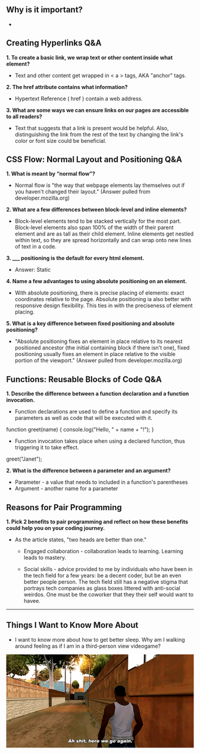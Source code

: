 ## Why is it important?

- 

## Creating Hyperlinks Q&A

<b>1. To create a basic link, we wrap text or other content inside what element?</b>

- Text and other content get wrapped in < a > tags, AKA "anchor" tags.

<b>2. The href attribute contains what information?</b>

- Hypertext Reference ( href ) contain a web address. 

<b>3. What are some ways we can ensure links on our pages are accessible to all readers?</b>

- Text that suggests that a link is present would be helpful. Also, distinguishing the link from the rest of the text by changing the link's color or font size could be beneficial.

## CSS Flow: Normal Layout and Positioning Q&A

<b>1. What is meant by “normal flow”?</b>

- Normal flow is "the way that webpage elements lay themselves out if you haven't changed their layout." (Answer pulled from developer.mozilla.org)

<b>2. What are a few differences between block-level and inline elements?</b>

- Block-level elements tend to be stacked vertically for the most part. Block-level elements also span 100% of the width of their parent element and are as tall as their child element. Inline elements get nestled within text, so they are spread horizontally and can wrap onto new lines of text in a code.

<b>3. ___ positioning is the default for every html element.</b>

- Answer: Static

<b>4. Name a few advantages to using absolute positioning on an element.</b>

- With absolute positioning, there is precise placing of elements: exact coordinates relative to the page. Absolute positioning ia also better with responsive design flexibility. This ties in with the preciseness of element placing.

<b>5. What is a key difference between fixed positioning and absolute positioning?</b>

- "Absolute positioning fixes an element in place relative to its nearest positioned ancestor (the initial containing block if there isn't one), fixed positioning usually fixes an element in place relative to the visible portion of the viewport." (Answer pulled from developer.mozilla.org)

## Functions: Reusable Blocks of Code Q&A

<b>1. Describe the difference between a function declaration and a function invocation.</b>

- Function declarations are used to define a function and specify its parameters as well as code that will be executed with it.

function greet(name) {
  console.log("Hello, " + name + "!");
}

- Function invocation takes place when using a declared function, thus triggering it to take effect.

greet("Janet");


<b>2. What is the difference between a parameter and an argument?</b>

- Parameter - a value that needs to included in a function's parentheses
- Argument - another name for a parameter

## Reasons for Pair Programming

<b>1. Pick 2 benefits to pair programming and reflect on how these benefits could help you on your coding journey.</b>

- As the article states, "two heads are better than one."

    - Engaged collaboration - collaboration leads to learning. Learning leads to mastery.

    - Social skills - advice provided to me by individuals who have been in the tech field for a few years: be a decent coder, but be an even better people person. The tech field still has a negative stigma that portrays tech companies as glass boxes littered with anti-social weirdos. One must be the coworker that they their self would want to havee.

__________

## Things I Want to Know More About

- I want to know more about how to get better sleep. Why am I walking around feeling as if I am in a third-person view videogame?

![CJ](tumblr_09ed431b1d98521b347507c46c30ee0b_22cd1fe8_540.gif)